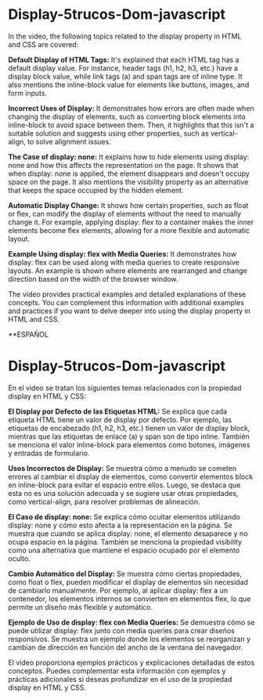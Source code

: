 # Display-5trucos-Dom-javascript

In the video, the following topics related to the display property in HTML and CSS are covered:

**Default Display of HTML Tags:** It's explained that each HTML tag has a default display value. For instance, header tags (h1, h2, h3, etc.) have a display block value, while link tags (a) and span tags are of inline type. It also mentions the inline-block value for elements like buttons, images, and form inputs.

**Incorrect Uses of Display:** It demonstrates how errors are often made when changing the display of elements, such as converting block elements into inline-block to avoid space between them. Then, it highlights that this isn't a suitable solution and suggests using other properties, such as vertical-align, to solve alignment issues.

**The Case of display: none:** It explains how to hide elements using display: none and how this affects the representation on the page. It shows that when display: none is applied, the element disappears and doesn't occupy space on the page. It also mentions the visibility property as an alternative that keeps the space occupied by the hidden element.

**Automatic Display Change:** It shows how certain properties, such as float or flex, can modify the display of elements without the need to manually change it. For example, applying display: flex to a container makes the inner elements become flex elements, allowing for a more flexible and automatic layout.

**Example Using display: flex with Media Queries:** It demonstrates how display: flex can be used along with media queries to create responsive layouts. An example is shown where elements are rearranged and change direction based on the width of the browser window.

The video provides practical examples and detailed explanations of these concepts. You can complement this information with additional examples and practices if you want to delve deeper into using the display property in HTML and CSS.


**ESPAÑOL

# Display-5trucos-Dom-javascript

En el video se tratan los siguientes temas relacionados con la propiedad display en HTML y CSS:

**El Display por Defecto de las Etiquetas HTML:** Se explica que cada etiqueta HTML tiene un valor de display por defecto. Por ejemplo, las etiquetas de encabezado (h1, h2, h3, etc.) tienen un valor de display block, mientras que las etiquetas de enlace (a) y span son de tipo inline. También se menciona el valor inline-block para elementos como botones, imágenes y entradas de formulario.

**Usos Incorrectos de Display:** Se muestra cómo a menudo se cometen errores al cambiar el display de elementos, como convertir elementos block en inline-block para evitar el espacio entre ellos. Luego, se destaca que esta no es una solución adecuada y se sugiere usar otras propiedades, como vertical-align, para resolver problemas de alineación.

**El Caso de display: none:** Se explica cómo ocultar elementos utilizando display: none y cómo esto afecta a la representación en la página. Se muestra que cuando se aplica display: none, el elemento desaparece y no ocupa espacio en la página. También se menciona la propiedad visibility como una alternativa que mantiene el espacio ocupado por el elemento oculto.

**Cambio Automático del Display:** Se muestra cómo ciertas propiedades, como float o flex, pueden modificar el display de elementos sin necesidad de cambiarlo manualmente. Por ejemplo, al aplicar display: flex a un contenedor, los elementos internos se convierten en elementos flex, lo que permite un diseño más flexible y automático.

**Ejemplo de Uso de display: flex con Media Queries:** Se demuestra cómo se puede utilizar display: flex junto con media queries para crear diseños responsivos. Se muestra un ejemplo donde los elementos se reorganizan y cambian de dirección en función del ancho de la ventana del navegador.

El video proporciona ejemplos prácticos y explicaciones detalladas de estos conceptos. Puedes complementar esta información con ejemplos y prácticas adicionales si deseas profundizar en el uso de la propiedad display en HTML y CSS.